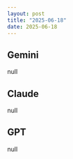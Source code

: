 ```yaml
---
layout: post
title: "2025-06-18"
date: 2025-06-18
---
```


## Gemini

null

## Claude

null

## GPT

null
